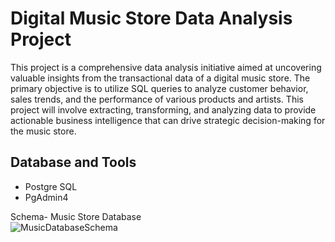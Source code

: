 # Digital Music Store Data Analysis Project
This project is a comprehensive data analysis initiative aimed at uncovering valuable insights from the transactional data of a digital music store. The primary objective is to utilize SQL queries to analyze customer behavior, sales trends, and the performance of various products and artists. This project will involve extracting, transforming, and analyzing data to provide actionable business intelligence that can drive strategic decision-making for the music store.

## Database and Tools
* Postgre SQL
* PgAdmin4

Schema- Music Store Database  
![MusicDatabaseSchema](https://user-images.githubusercontent.com/112153548/213707717-bfc9f479-52d9-407b-99e1-e94db7ae10a3.png)
